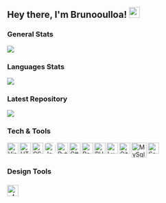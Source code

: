 <h2> Hey there, I'm Brunooulloa! <img src="https://bit.ly/3Bovabt" width="25" height="25"></h2>

<div>
<h3> General Stats</h3>

![](https://github-readme-stats.vercel.app/api?username=brunooulloa&show_icons=true)
</div>

<div>
<h3> Languages Stats</h3>

![](https://github-readme-stats.vercel.app/api/top-langs/?username=brunooulloa&layout=compact)
</div>

<div>
<h3> Latest Repository</h3>

[![](https://github-readme-stats.vercel.app/api/pin/?username=brunooulloa&repo=Soft-AntiBug)](https://github.com/ssooftt/Soft-AntiBug)
</div>

<div>
<h3> Tech & Tools</h3>

<img align="left" alt="Visual Studio Code" width="26px" src="https://bit.ly/36NsWE4"/>
<img align="left" alt="HTML5" width="26px" src="https://bit.ly/3evoWwq"/>
<img align="left" alt="CSS3" width="26px" src="https://bit.ly/3BovC9F"/>
<img align="left" alt="JavaScript" width="26px" src="https://bit.ly/3kqJEkZ" style="border-radius: 7px;"/>
<img align="left" alt="Python" width="26px" src="https://bit.ly/3xNMMv0"/>
<img align="left" alt="C#" width="26px" src="https://bit.ly/3xMTAJl"/>
<img align="left" alt="Bash" width="26px" src="https://bit.ly/3if5KUM"/>
<img align="left" alt="PHP" width="26px" src="https://bit.ly/3euEv7r"/>
<img align="left" alt="Lua" width="26px" src="https://bit.ly/3ksJzgq"/>
<img align="left" alt="Git" width="26px" src="https://bit.ly/3hMwc9m"/>
<img align="left" alt="MySql" width="35px" src="https://bit.ly/2VUP1P9"/>
<img align="left" alt="Sass" width="26px" src="https://bit.ly/2Tl6P52"/>
</div>

<div>
<br><br><h3>Design Tools<h3>

<a href="https://www.photoshop.com/en" target="_blank"><img src="https://bit.ly/3ri3YWT" alt="photoshop" width="26px"/></a>
</div>
